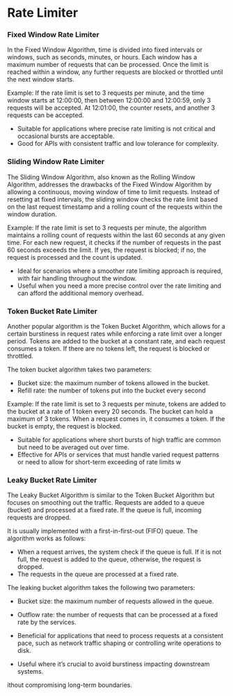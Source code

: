 Rate Limiter
============

### Fixed Window Rate Limiter

In the Fixed Window Algorithm, time is divided into fixed intervals or windows, such as seconds,
minutes, or hours. Each window has a maximum number of requests that can be processed. Once the
limit is reached within a window, any further requests are blocked or throttled until the next
window starts.

Example: If the rate limit is set to 3 requests per minute, and the time window starts at 12:00:00,
then between 12:00:00 and 12:00:59, only 3 requests will be accepted. At 12:01:00, the counter
resets, and another 3 requests can be accepted.

* Suitable for applications where precise rate limiting is not critical and occasional bursts are
  acceptable.
* Good for APIs with consistent traffic and low tolerance for complexity.

### Sliding Window Rate Limiter

The Sliding Window Algorithm, also known as the Rolling Window Algorithm, addresses the drawbacks of
the Fixed Window Algorithm by allowing a continuous, moving window of time to limit requests.
Instead of resetting at fixed intervals, the sliding window checks the rate limit based on the last
request timestamp and a rolling count of the requests within the window duration.

Example: If the rate limit is set to 3 requests per minute, the algorithm maintains a rolling count
of requests within the last 60 seconds at any given time. For each new request, it checks if the
number of requests in the past 60 seconds exceeds the limit. If yes, the request is blocked; if no,
the request is processed and the count is updated.

* Ideal for scenarios where a smoother rate limiting approach is required, with fair handling
  throughout the window.
* Useful when you need a more precise control over the rate limiting and can afford the additional
  memory overhead.

### Token Bucket Rate Limiter

Another popular algorithm is the Token Bucket Algorithm, which allows for a certain burstiness in
request rates while enforcing a rate limit over a longer period. Tokens are added to the bucket at a
constant rate, and each request consumes a token. If there are no tokens left, the request is
blocked or throttled.

The token bucket algorithm takes two parameters:

* Bucket size: the maximum number of tokens allowed in the bucket.
* Refill rate: the number of tokens put into the bucket every second

Example: If the rate limit is set to 3 requests per minute, tokens are added to the bucket at a rate
of 1 token every 20 seconds. The bucket can hold a maximum of 3 tokens. When a request comes in, it
consumes a token. If the bucket is empty, the request is blocked.

* Suitable for applications where short bursts of high traffic are common but need to be averaged
  out over time.
* Effective for APIs or services that must handle varied request patterns or need to allow for
  short-term exceeding of rate limits w

### Leaky Bucket Rate Limiter

The Leaky Bucket Algorithm is similar to the Token Bucket Algorithm but focuses on smoothing out the
traffic. Requests are added to a queue (bucket) and processed at a fixed rate. If the queue is full,
incoming requests are dropped.

It is usually implemented with a first-in-first-out (FIFO) queue. The algorithm works as follows:

* When a request arrives, the system check if the queue is full. If it is not full, the request is
added to the queue, otherwise, the request is dropped.
* The requests in the queue are processed at a fixed rate.

The leaking bucket algorithm takes the following two parameters:
* Bucket size: the maximum number of requests allowed in the queue.
* Outflow rate: the number of requests that can be processed at a fixed rate by the services.

* Beneficial for applications that need to process requests at a consistent pace, such as network
  traffic shaping or controlling write operations to disk.
* Useful where it’s crucial to avoid burstiness impacting downstream systems.

ithout compromising long-term boundaries.